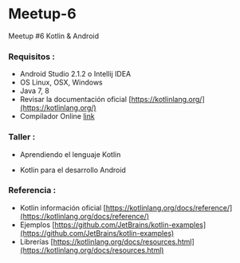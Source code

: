 # Meetup-6
Meetup #6 Kotlin &amp; Android

### Requisitos :

- Android Studio 2.1.2 o Intellij IDEA
- OS Linux, OSX, Windows
- Java 7, 8 
- Revisar la documentación oficial [https://kotlinlang.org/](https://kotlinlang.org/)
- Compilador Online [link](http://try.kotlinlang.org/#/Examples/Hello,%20world!/Simplest%20version/Simplest%20version.kt) 

### Taller :

- Aprendiendo el lenguaje Kotlin

- Kotlin para el desarrollo Android

### Referencia :

- Kotlin información oficial [https://kotlinlang.org/docs/reference/](https://kotlinlang.org/docs/reference/)
- Ejemplos [https://github.com/JetBrains/kotlin-examples](https://github.com/JetBrains/kotlin-examples)
- Librerías [https://kotlinlang.org/docs/resources.html](https://kotlinlang.org/docs/resources.html)
